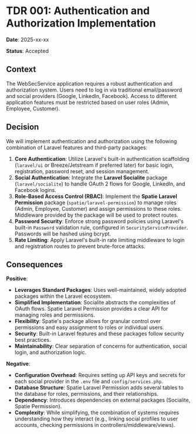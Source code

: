 # TDR 001: Authentication and Authorization Implementation

**Date**: 2025-xx-xx

**Status**: Accepted

## Context

The WebSecService application requires a robust authentication and authorization system. Users need to log in via traditional email/password and social providers (Google, LinkedIn, Facebook). Access to different application features must be restricted based on user roles (Admin, Employee, Customer).

## Decision

We will implement authentication and authorization using the following combination of Laravel features and third-party packages:

1.  **Core Authentication**: Utilize Laravel's built-in authentication scaffolding (`laravel/ui` or Breeze/Jetstream if preferred later) for basic login, registration, password reset, and session management.
2.  **Social Authentication**: Integrate the **Laravel Socialite** package (`laravel/socialite`) to handle OAuth 2 flows for Google, LinkedIn, and Facebook logins.
3.  **Role-Based Access Control (RBAC)**: Implement the **Spatie Laravel Permission** package (`spatie/laravel-permission`) to manage roles (Admin, Employee, Customer) and assign permissions to these roles. Middleware provided by the package will be used to protect routes.
4.  **Password Security**: Enforce strong password policies using Laravel's built-in `Password` validation rule, configured in `SecurityServiceProvider`. Passwords will be hashed using bcrypt.
5.  **Rate Limiting**: Apply Laravel's built-in rate limiting middleware to login and registration routes to prevent brute-force attacks.

## Consequences

**Positive**:

*   **Leverages Standard Packages**: Uses well-maintained, widely adopted packages within the Laravel ecosystem.
*   **Simplified Implementation**: Socialite abstracts the complexities of OAuth flows. Spatie Laravel Permission provides a clear API for managing roles and permissions.
*   **Flexibility**: Spatie's package allows for granular control over permissions and easy assignment to roles or individual users.
*   **Security**: Built-in Laravel features and these packages follow security best practices.
*   **Maintainability**: Clear separation of concerns for authentication, social login, and authorization logic.

**Negative**:

*   **Configuration Overhead**: Requires setting up API keys and secrets for each social provider in the `.env` file and `config/services.php`.
*   **Database Structure**: Spatie Laravel Permission adds several tables to the database for roles, permissions, and their relationships.
*   **Dependency**: Introduces dependencies on external packages (Socialite, Spatie Permission).
*   **Complexity**: While simplifying, the combination of systems requires understanding how they interact (e.g., linking social profiles to user accounts, checking permissions in controllers/middleware/views).
